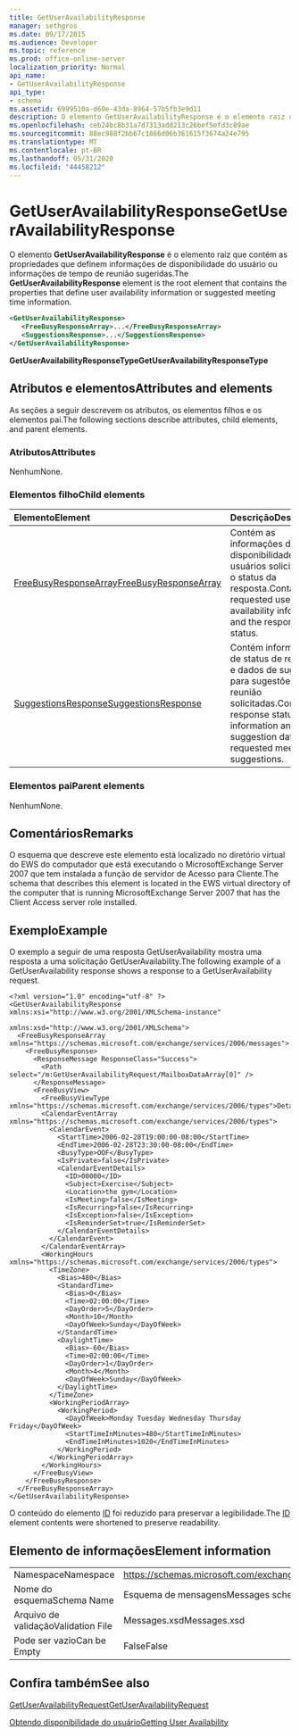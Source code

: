```yaml
---
title: GetUserAvailabilityResponse
manager: sethgros
ms.date: 09/17/2015
ms.audience: Developer
ms.topic: reference
ms.prod: office-online-server
localization_priority: Normal
api_name:
- GetUserAvailabilityResponse
api_type:
- schema
ms.assetid: 6999510a-d60e-43da-8964-57b5fb3e9d11
description: O elemento GetUserAvailabilityResponse é o elemento raiz que contém as propriedades que definem informações de disponibilidade do usuário ou informações de tempo de reunião sugeridas.
ms.openlocfilehash: ceb24bc8b31a7d7313add213c26bef5efd3c89ae
ms.sourcegitcommit: 88ec988f2bb67c1866d06b361615f3674a24e795
ms.translationtype: MT
ms.contentlocale: pt-BR
ms.lasthandoff: 05/31/2020
ms.locfileid: "44458212"
---
```

# <a name="getuseravailabilityresponse"></a><span data-ttu-id="39519-103">GetUserAvailabilityResponse</span><span class="sxs-lookup"><span data-stu-id="39519-103">GetUserAvailabilityResponse</span></span>

<span data-ttu-id="39519-104">O elemento **GetUserAvailabilityResponse** é o elemento raiz que contém as propriedades que definem informações de disponibilidade do usuário ou informações de tempo de reunião sugeridas.</span><span class="sxs-lookup"><span data-stu-id="39519-104">The **GetUserAvailabilityResponse** element is the root element that contains the properties that define user availability information or suggested meeting time information.</span></span> 
  
```xml
<GetUserAvailabilityResponse>
   <FreeBusyResponseArray>...</FreeBusyResponseArray>
   <SuggestionsResponse>...</SuggestionsResponse>
</GetUserAvailabilityResponse>
```

 <span data-ttu-id="39519-105">**GetUserAvailabilityResponseType**</span><span class="sxs-lookup"><span data-stu-id="39519-105">**GetUserAvailabilityResponseType**</span></span>
## <a name="attributes-and-elements"></a><span data-ttu-id="39519-106">Atributos e elementos</span><span class="sxs-lookup"><span data-stu-id="39519-106">Attributes and elements</span></span>

<span data-ttu-id="39519-107">As seções a seguir descrevem os atributos, os elementos filhos e os elementos pai.</span><span class="sxs-lookup"><span data-stu-id="39519-107">The following sections describe attributes, child elements, and parent elements.</span></span>
  
### <a name="attributes"></a><span data-ttu-id="39519-108">Atributos</span><span class="sxs-lookup"><span data-stu-id="39519-108">Attributes</span></span>

<span data-ttu-id="39519-109">Nenhum</span><span class="sxs-lookup"><span data-stu-id="39519-109">None.</span></span>
  
### <a name="child-elements"></a><span data-ttu-id="39519-110">Elementos filho</span><span class="sxs-lookup"><span data-stu-id="39519-110">Child elements</span></span>

|<span data-ttu-id="39519-111">**Elemento**</span><span class="sxs-lookup"><span data-stu-id="39519-111">**Element**</span></span>|<span data-ttu-id="39519-112">**Descrição**</span><span class="sxs-lookup"><span data-stu-id="39519-112">**Description**</span></span>|
|:-----|:-----|
|[<span data-ttu-id="39519-113">FreeBusyResponseArray</span><span class="sxs-lookup"><span data-stu-id="39519-113">FreeBusyResponseArray</span></span>](freebusyresponsearray.md) <br/> |<span data-ttu-id="39519-114">Contém as informações de disponibilidade dos usuários solicitados e o status da resposta.</span><span class="sxs-lookup"><span data-stu-id="39519-114">Contains the requested users' availability information and the response status.</span></span>  <br/> |
|[<span data-ttu-id="39519-115">SuggestionsResponse</span><span class="sxs-lookup"><span data-stu-id="39519-115">SuggestionsResponse</span></span>](suggestionsresponse.md) <br/> |<span data-ttu-id="39519-116">Contém informações de status de resposta e dados de sugestão para sugestões de reunião solicitadas.</span><span class="sxs-lookup"><span data-stu-id="39519-116">Contains response status information and suggestion data for requested meeting suggestions.</span></span>  <br/> |
   
### <a name="parent-elements"></a><span data-ttu-id="39519-117">Elementos pai</span><span class="sxs-lookup"><span data-stu-id="39519-117">Parent elements</span></span>

<span data-ttu-id="39519-118">Nenhum</span><span class="sxs-lookup"><span data-stu-id="39519-118">None.</span></span>
  
## <a name="remarks"></a><span data-ttu-id="39519-119">Comentários</span><span class="sxs-lookup"><span data-stu-id="39519-119">Remarks</span></span>

<span data-ttu-id="39519-120">O esquema que descreve este elemento está localizado no diretório virtual do EWS do computador que está executando o MicrosoftExchange Server 2007 que tem instalada a função de servidor de Acesso para Cliente.</span><span class="sxs-lookup"><span data-stu-id="39519-120">The schema that describes this element is located in the EWS virtual directory of the computer that is running MicrosoftExchange Server 2007 that has the Client Access server role installed.</span></span>
  
## <a name="example"></a><span data-ttu-id="39519-121">Exemplo</span><span class="sxs-lookup"><span data-stu-id="39519-121">Example</span></span>

<span data-ttu-id="39519-122">O exemplo a seguir de uma resposta GetUserAvailability mostra uma resposta a uma solicitação GetUserAvailability.</span><span class="sxs-lookup"><span data-stu-id="39519-122">The following example of a GetUserAvailability response shows a response to a GetUserAvailability request.</span></span>
  
```
<?xml version="1.0" encoding="utf-8" ?>
<GetUserAvailabilityResponse xmlns:xsi="http://www.w3.org/2001/XMLSchema-instance"
                             xmlns:xsd="http://www.w3.org/2001/XMLSchema">
  <FreeBusyResponseArray xmlns="https://schemas.microsoft.com/exchange/services/2006/messages">
    <FreeBusyResponse>
      <ResponseMessage ResponseClass="Success">
        <Path select="/m:GetUserAvailabilityRequest/MailboxDataArray[0]" />
      </ResponseMessage>
      <FreeBusyView>
        <FreeBusyViewType xmlns="https://schemas.microsoft.com/exchange/services/2006/types">Detailed</FreeBusyViewType>
        <CalendarEventArray xmlns="https://schemas.microsoft.com/exchange/services/2006/types">
          <CalendarEvent>
            <StartTime>2006-02-28T19:00:00-08:00</StartTime>
            <EndTime>2006-02-28T23:30:00-08:00</EndTime>
            <BusyType>OOF</BusyType>
            <IsPrivate>false</IsPrivate>
            <CalendarEventDetails>
              <ID>00000</ID>
              <Subject>Exercise</Subject>
              <Location>the gym</Location>
              <IsMeeting>false</IsMeeting>
              <IsRecurring>false</IsRecurring>
              <IsException>false</IsException>
              <IsReminderSet>true</IsReminderSet>
            </CalendarEventDetails>
          </CalendarEvent>
        </CalendarEventArray>
        <WorkingHours xmlns="https://schemas.microsoft.com/exchange/services/2006/types">
          <TimeZone>
            <Bias>480</Bias>
            <StandardTime>
              <Bias>0</Bias>
              <Time>02:00:00</Time>
              <DayOrder>5</DayOrder>
              <Month>10</Month>
              <DayOfWeek>Sunday</DayOfWeek>
            </StandardTime>
            <DaylightTime>
              <Bias>-60</Bias>
              <Time>02:00:00</Time>
              <DayOrder>1</DayOrder>
              <Month>4</Month>
              <DayOfWeek>Sunday</DayOfWeek>
            </DaylightTime>
          </TimeZone>
          <WorkingPeriodArray>
            <WorkingPeriod>
              <DayOfWeek>Monday Tuesday Wednesday Thursday Friday</DayOfWeek>
              <StartTimeInMinutes>480</StartTimeInMinutes>
              <EndTimeInMinutes>1020</EndTimeInMinutes>
            </WorkingPeriod>
          </WorkingPeriodArray>
        </WorkingHours>
      </FreeBusyView>
    </FreeBusyResponse>
  </FreeBusyResponseArray>
</GetUserAvailabilityResponse>
```

<span data-ttu-id="39519-123">O conteúdo do elemento [ID](id.md) foi reduzido para preservar a legibilidade.</span><span class="sxs-lookup"><span data-stu-id="39519-123">The [ID](id.md) element contents were shortened to preserve readability.</span></span> 
  
## <a name="element-information"></a><span data-ttu-id="39519-124">Elemento de informações</span><span class="sxs-lookup"><span data-stu-id="39519-124">Element information</span></span>

|||
|:-----|:-----|
|<span data-ttu-id="39519-125">Namespace</span><span class="sxs-lookup"><span data-stu-id="39519-125">Namespace</span></span>  <br/> |https://schemas.microsoft.com/exchange/services/2006/messages  <br/> |
|<span data-ttu-id="39519-126">Nome do esquema</span><span class="sxs-lookup"><span data-stu-id="39519-126">Schema Name</span></span>  <br/> |<span data-ttu-id="39519-127">Esquema de mensagens</span><span class="sxs-lookup"><span data-stu-id="39519-127">Messages schema</span></span>  <br/> |
|<span data-ttu-id="39519-128">Arquivo de validação</span><span class="sxs-lookup"><span data-stu-id="39519-128">Validation File</span></span>  <br/> |<span data-ttu-id="39519-129">Messages.xsd</span><span class="sxs-lookup"><span data-stu-id="39519-129">Messages.xsd</span></span>  <br/> |
|<span data-ttu-id="39519-130">Pode ser vazio</span><span class="sxs-lookup"><span data-stu-id="39519-130">Can be Empty</span></span>  <br/> |<span data-ttu-id="39519-131">False</span><span class="sxs-lookup"><span data-stu-id="39519-131">False</span></span>  <br/> |
   
## <a name="see-also"></a><span data-ttu-id="39519-132">Confira também</span><span class="sxs-lookup"><span data-stu-id="39519-132">See also</span></span>



[<span data-ttu-id="39519-133">GetUserAvailabilityRequest</span><span class="sxs-lookup"><span data-stu-id="39519-133">GetUserAvailabilityRequest</span></span>](getuseravailabilityrequest.md)


[<span data-ttu-id="39519-134">Obtendo disponibilidade do usuário</span><span class="sxs-lookup"><span data-stu-id="39519-134">Getting User Availability</span></span>](https://msdn.microsoft.com/library/d4133fcb-9b0f-4e6b-aadf-a389da83516a%28Office.15%29.aspx)

